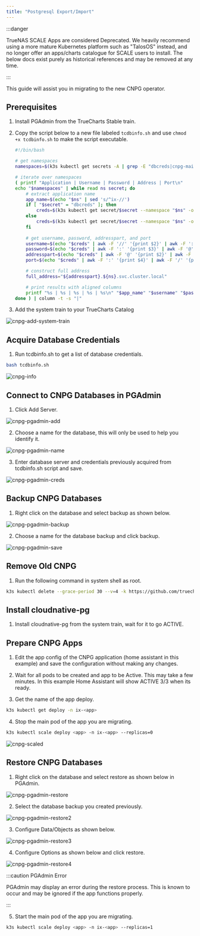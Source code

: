 ```yaml
---
title: "Postgresql Export/Import"
---
```


:::danger

TrueNAS SCALE Apps are considered Deprecated. We heavily recommend using a more mature Kubernetes platform such as "TalosOS" instead, and no longer offer an apps/charts catalogue for SCALE users to install. The below docs exist purely as historical references and may be removed at any time.

:::

This guide will assist you in migrating to the new CNPG operator.

## Prerequisites

1. Install PGAdmin from the TrueCharts Stable train.

2. Copy the script below to a new file labeled `tcdbinfo.sh` and use `chmod +x tcdbinfo.sh` to make the script executable.

    ```bash
    #!/bin/bash

    # get namespaces
    namespaces=$(k3s kubectl get secrets -A | grep -E "dbcreds|cnpg-main-urls" | awk '{print $1, $2}')

    # iterate over namespaces
    ( printf "Application | Username | Password | Address | Port\n"
    echo "$namespaces" | while read ns secret; do
        # extract application name
        app_name=$(echo "$ns" | sed 's/^ix-//')
        if [ "$secret" = "dbcreds" ]; then
            creds=$(k3s kubectl get secret/$secret --namespace "$ns" -o jsonpath='{.data.url}' | base64 -d)
        else
            creds=$(k3s kubectl get secret/$secret --namespace "$ns" -o jsonpath='{.data.std}' | base64 -d)
        fi
        
        # get username, password, addresspart, and port
        username=$(echo "$creds" | awk -F '//' '{print $2}' | awk -F ':' '{print $1}')
        password=$(echo "$creds" | awk -F ':' '{print $3}' | awk -F '@' '{print $1}')
        addresspart=$(echo "$creds" | awk -F '@' '{print $2}' | awk -F ':' '{print $1}')
        port=$(echo "$creds" | awk -F ':' '{print $4}' | awk -F '/' '{print $1}')

        # construct full address
        full_address="${addresspart}.${ns}.svc.cluster.local"

        # print results with aligned columns
        printf "%s | %s | %s | %s | %s\n" "$app_name" "$username" "$password" "$full_address" "$port"
    done ) | column -t -s "|"
    ```

3. Add the system train to your TrueCharts Catalog

![cnpg-add-system-train](./img/Dragonfish-Storage5b.png)

## Acquire Database Credentials

1. Run tcdbinfo.sh to get a list of database credentials.

```bash
bash tcdbinfo.sh
```

![cnpg-info](./img/cnpg-info.png)

## Connect to CNPG Databases in PGAdmin

1. Click Add Server.

![cnpg-pgadmin-add](./img/cnpg-pgadmin-add.png)

2. Choose a name for the database, this will only be used to help you identify it.

![cnpg-pgadmin-name](./img/cnpg-pgadmin-name.png)

3. Enter database server and credentials previously acquired from tcdbinfo.sh script and save.

![cnpg-pgadmin-creds](./img/cnpg-pgadmin-creds.png)

## Backup CNPG Databases

1. Right click on the database and select backup as shown below.

![cnpg-pgadmin-backup](./img/cnpg-pgadmin-backup.png)

2. Choose a name for the database backup and click backup.

![cnpg-pgadmin-save](./img/cnpg-pgadmin-save.png)

## Remove Old CNPG

1. Run the following command in system shell as root.

```bash
k3s kubectl delete --grace-period 30 --v=4 -k https://github.com/truecharts/manifests/delete2
```

## Install cloudnative-pg

1. Install cloudnative-pg from the system train, wait for it to go ACTIVE.

## Prepare CNPG Apps

1. Edit the app config of the CNPG application (home assistant in this example) and save the configuration without making any changes.

2. Wait for all pods to be created and app to be Active. This may take a few minutes. In this example Home Assistant will show ACTIVE 3/3 when its ready.

3. Get the name of the app deploy.

```bash
k3s kubectl get deploy -n ix-<app>
```

4. Stop the main pod of the app you are migrating.

```bash
k3s kubectl scale deploy <app> -n ix-<app> --replicas=0
```

![cnpg-scaled](./img/cnpg-scaled.png)

## Restore CNPG Databases

1. Right click on the database and select restore as shown below in PGAdmin.

![cnpg-pgadmin-restore](./img/cnpg-pgadmin-restore.png)

2. Select the database backup you created previously.

![cnpg-pgadmin-restore2](./img/cnpg-pgadmin-restore2.png)

3. Configure Data/Objects as shown below.

![cnpg-pgadmin-restore3](./img/cnpg-pgadmin-restore3.png)

4. Configure Options as shown below and click restore.

![cnpg-pgadmin-restore4](./img/cnpg-pgadmin-restore4.png)

:::caution PGAdmin Error

PGAdmin may display an error during the restore process. This is known to occur and may be ignored if the app functions properly.

:::

5. Start the main pod of the app you are migrating.

```bash
k3s kubectl scale deploy <app> -n ix-<app> --replicas=1
```
